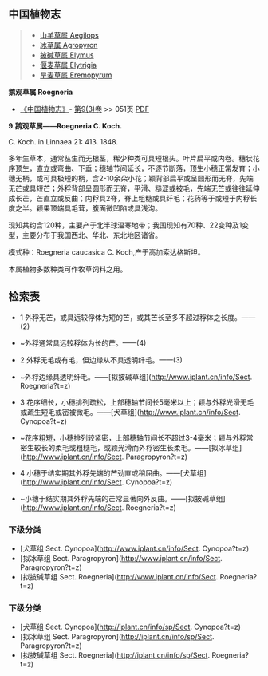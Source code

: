

## 中国植物志

> * [山羊草属  Aegilops](Aegilops-山羊草属.md)
> * [冰草属  Agropyron](Agropyron-冰草属.md)
> * [披碱草属  Elymus](http://www.iplant.cn/info/Elymus?t=z)
> * [偃麦草属  Elytrigia](http://www.iplant.cn/info/Elytrigia?t=z)
> * [旱麦草属  Eremopyrum](http://www.iplant.cn/info/Eremopyrum?t=z)

**鹅观草属 Roegneria**

* [《中国植物志》](http://www.iplant.cn/frps)- [第9(3)卷](http://www.iplant.cn/frps/vol/9(3)) >> 051页 [PDF](http://www.iplant.cn/frps/pdf/9(3)/051y.pdf)

**9.鹅观草属——Roegneria C. Koch.**

C. Koch. in Linnaea 21: 413. 1848.

多年生草本，通常丛生而无根茎，稀少种类可具短根头。叶片扁平或内卷。穗状花序顶生，直立或弯曲、下垂；穗轴节间延长，不逐节断落，顶生小穗正常发育；小穗无柄，或可具极短的柄，含2-10余朵小花；颖背部扁平或呈圆形而无脊，先端无芒或具短芒；外稃背部呈圆形而无脊，平滑、糙涩或被毛，先端无芒或往往延伸成长芒，芒直立或反曲；内稃具2脊，脊上粗糙或具纤毛；花药等于或短于内稃长度之半。颖果顶端具毛茸，腹面微凹陷或具浅沟。

现知共约含120种，主要产于北半球温寒地带；我国现知有70种、22变种及1变型，主要分布于我国西北、华北、东北地区诸省。

模式种：Roegneria caucasica C. Koch,产于高加索达格斯坦。

本属植物多数种类可作牧草饲料之用。

## 检索表

* 1 外稃无芒，或具远较俘体为短的芒，或其芒长至多不超过稃体之长度。——(2)
* ~外稃通常具远较稃体为长的芒。——(4)

* 2 外稃无毛或有毛，但边缘从不具透明纤毛。——(3)
* ~外稃边缘具透明纤毛。——[拟披碱草组](http://www.iplant.cn/info/Sect. Roegneria?t=z)

* 3 花序细长，小穗排列疏松，上部穗轴节间长5毫米以上；颖与外稃光滑无毛或疏生短毛或密被微毛。——[犬草组](http://www.iplant.cn/info/Sect. Cynopoa?t=z)

* ~花序粗短，小穗排列较紧密，上部穗轴节间长不超过3-4毫米；颖与外稃常密生较长的柔毛或粗糙毛，或颖光滑而外稃密生长柔毛。——[拟冰草组](http://www.iplant.cn/info/Sect. Paragropyron?t=z)

* 4 小穗于结实期其外稃先端的芒劲直或稍屈曲。——[犬草组](http://www.iplant.cn/info/Sect. Cynopoa?t=z)

* ~小穗于结实期其外稃先端的芒常显著向外反曲。——[拟披碱草组](http://www.iplant.cn/info/Sect. Roegneria?t=z)

### 下级分类
* [犬草组  Sect. Cynopoa](http://www.iplant.cn/info/Sect. Cynopoa?t=z)
* [拟冰草组  Sect. Paragropyron](http://www.iplant.cn/info/Sect. Paragropyron?t=z)
* [拟披碱草组  Sect. Roegneria](http://www.iplant.cn/info/Sect. Roegneria?t=z)

### 下级分类
* [犬草组  Sect. Cynopoa](http://iplant.cn/info/sp/Sect. Cynopoa?t=z)
* [拟冰草组  Sect. Paragropyron](http://iplant.cn/info/sp/Sect. Paragropyron?t=z)
* [拟披碱草组  Sect. Roegneria](http://iplant.cn/info/sp/Sect. Roegneria?t=z)
